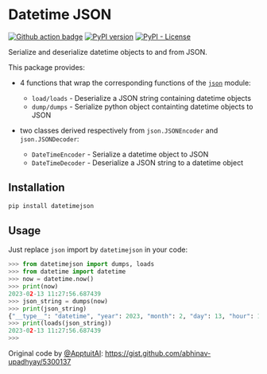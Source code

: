 # Datetime JSON

[![Github action badge](https://github.com/boileaum/datetimejson/actions/workflows/test.yml/badge.svg)](https://github.com/boileaum/datetimejson/actions)
[![PyPI version](https://badge.fury.io/py/datetimejson.svg)](https://badge.fury.io/py/datetimejson)
[![PyPI - License](https://img.shields.io/pypi/l/datetimejson)](https://pypi.org/project/datetimejson/)

Serialize and deserialize datetime objects to and from JSON.

This package provides:

* 4 functions that wrap the corresponding functions of the [`json`](https://docs.python.org/fr/3/library/json.html) module:
    - `load/loads` - Deserialize a JSON string containing datetime objects
    - `dump/dumps` - Serialize python object containting datetime objects to JSON

* two classes derived respectively from `json.JSONEncoder` and `json.JSONDecoder`:
    - `DateTimeEncoder` - Serialize a datetime object to JSON
    - `DateTimeDecoder` - Deserialize a JSON string to a datetime object

## Installation

```bash
pip install datetimejson
```

## Usage

Just replace `json` import by `datetimejson` in your code:

```python
>>> from datetimejson import dumps, loads
>>> from datetime import datetime
>>> now = datetime.now()
>>> print(now)
2023-02-13 11:27:56.687439
>>> json_string = dumps(now)
>>> print(json_string)
{"__type__": "datetime", "year": 2023, "month": 2, "day": 13, "hour": 11, "minute": 27, "second": 56, "microsecond": 687439}
>>> print(loads(json_string))
2023-02-13 11:27:56.687439
>>> 
```

Original code by [@ApptuitAI](https://github.com/ApptuitAI): <https://gist.github.com/abhinav-upadhyay/5300137>
